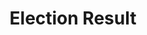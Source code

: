 ---
layout: post
title: Election Result
category: election
img: nigeria.jpg
alt: Nigeria Decides
description: Quick Election Test Update for our Robot
---